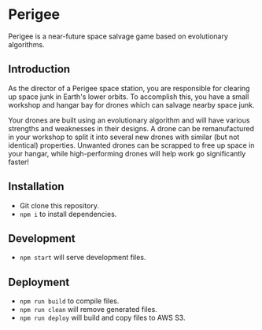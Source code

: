 # Perigee

Perigee is a near-future space salvage game based on evolutionary algorithms.

## Introduction

As the director of a Perigee space station, you are responsible for clearing up space junk in Earth's lower orbits. To accomplish this, you have a small workshop and hangar bay for drones which can salvage nearby space junk.

Your drones are built using an evolutionary algorithm and will have various strengths and weaknesses in their designs. A drone can be remanufactured in your workshop to split it into several new drones with similar (but not identical) properties. Unwanted drones can be scrapped to free up space in your hangar, while high-performing drones will help work go significantly faster!

## Installation

- Git clone this repository.
- `npm i` to install dependencies.

## Development

- `npm start` will serve development files.

## Deployment

- `npm run build` to compile files.
- `npm run clean` will remove generated files.
- `npm run deploy` will build and copy files to AWS S3.
